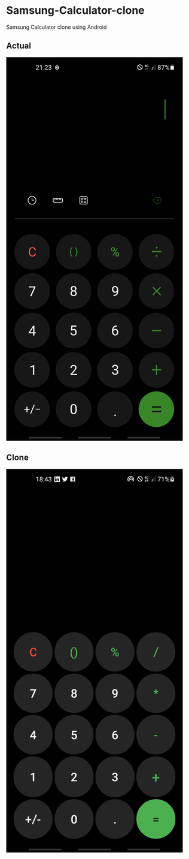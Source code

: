 # Samsung-Calculator-clone

Samsung Calculator clone using Android

## Actual
![](pics/actual.jpg)


## Clone
![](pics/clone.jpg)
